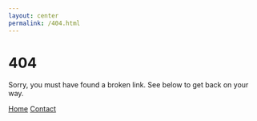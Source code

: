 ```yaml
---
layout: center
permalink: /404.html
---
```


# 404

Sorry, you must have found a broken link. See below to get back on your way.

<div class="mt3">
  <a href="{{ site.baseurl }}/" class="button button-blue button-big">Home</a>
  <a href="{{ site.baseurl }}/contact/" class="button button-blue button-big">Contact</a>
</div>
